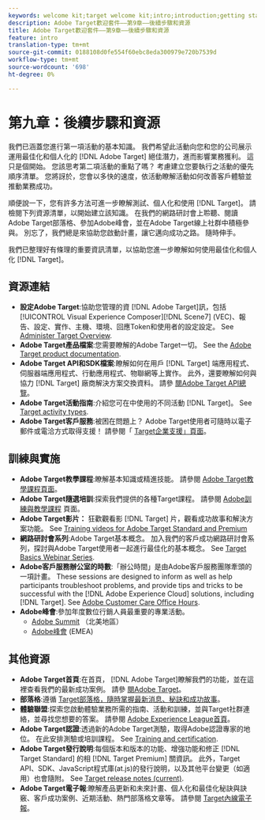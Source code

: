 ```yaml
---
keywords: welcome kit;target welcome kit;intro;introduction;getting started
description: Adobe Target歡迎套件——第9章——後續步驟和資源
title: Adobe Target歡迎套件——第9章——後續步驟和資源
feature: intro
translation-type: tm+mt
source-git-commit: 0188108d0fe554f60ebc8eda300979e720b7539d
workflow-type: tm+mt
source-wordcount: '698'
ht-degree: 0%

---
```



# 第九章：後續步驟和資源

我們已涵蓋您進行第一項活動的基本知識。 我們希望此活動向您和您的公司展示運用最佳化和個人化的 [!DNL Adobe Target] 絕佳潛力，進而影響業務獲利。 這只是個開始。 您該思考第二項活動的重點了嗎？ 考慮建立您要執行之活動的優先順序清單。 您將訝於，您會以多快的速度，依活動瞭解活動如何改善客戶體驗並推動業務成功。

順便說一下，您有許多方法可進一步瞭解測試、個人化和使用 [!DNL Target]。 請檢閱下列資源清單，以開始建立該知識。 在我們的網路研討會上聆聽、閱讀Adobe Target部落格、參加Adobe峰會，並在Adobe Target線上社群中積極參與。 別忘了，我們總是來協助您啟動計畫，讓它邁向成功之路。 隨時伸手。

我們已整理好有條理的重要資訊清單，以協助您進一步瞭解如何使用最佳化和個人化 [!DNL Target]。

## 資源連結

* **設定Adobe Target**:協助您管理的資 [!DNL Adobe Target]訊，包括 [!UICONTROL Visual Experience Composer][!DNL Scene7] (VEC)、報告、設定、實作、主機、環境、回應Token和使用者的設定設定。 See [Administer Target Overview](/help/administrating-target/administrating-target.md).
* **Adobe Target產品檔案**:您需要瞭解的Adobe Target一切。 See the [Adobe Target product documentation](https://docs.adobe.com/content/help/en/target/using/target-home.html).
* **Adobe Target API和SDK檔案**:瞭解如何在用戶 [!DNL Target] 端應用程式、伺服器端應用程式、行動應用程式、物聯網等上實作。 此外，還要瞭解如何與協力 [!DNL Target] 廠商解決方案交換資料。 請參 [閱Adobe Target API總覽](/help/api/api-overview.md)。
* **Adobe Target活動指南**:介紹您可在中使用的不同活動 [!DNL Target]。 See [Target activity types](/help/c-activities/target-activities-guide.md).
* **Adobe Target客戶服務**:被困在問題上？ Adobe Target使用者可隨時以電子郵件或電洽方式取得支援！ 請參閱「 [Target企業支援」頁面](https://helpx.adobe.com/contact/enterprise-support.ec.html#target)。

## 訓練與實施

* **Adobe Target教學課程**:瞭解基本知識或精進技能。 請參閱 [Adobe Target教學課程頁面](https://docs.adobe.com/content/help/en/target-learn/tutorials/overview.html)。
* **Adobe Target隨選培訓**:探索我們提供的各種Target課程。 請參閱 [Adobe訓練與教學課程](https://helpx.adobe.com/learning.html?promoid=KAUDK) 頁面。
* **Adobe Target影片：** 狂歡觀看影 [!DNL Target] 片，觀看成功故事和解決方案功能。 See [Training videos for Adobe Target Standard and Premium](/help/c-intro/target-standard-premium-training-videos.md)
* **網路研討會系列**:Adobe Target基本概念。 加入我們的客戶成功網路研討會系列，探討與Adobe Target使用者一起進行最佳化的基本概念。 See [Target Basics Webinar Series](/help/cmp-resources-and-contact-information.md#concept_11902FAC95C64479AABE020557A7EEE4).
* **Adobe客戶服務辦公室的時數**:「辦公時間」是由Adobe客戶服務團隊牽頭的一項計畫。 These sessions are designed to inform as well as help participants troubleshoot problems, and provide tips and tricks to be successful with the [!DNL Adobe Experience Cloud] solutions, including [!DNL Target]. See [Adobe Customer Care Office Hours](/help/cmp-resources-and-contact-information.md#concept_58EA30379D3B48C4848BA2A8C464A5B7).
* **Adobe峰會**:參加年度數位行銷人員最重要的專業活動。
   * [Adobe Summit](https://summit.adobe.com/na/) （北美地區）
   * [Adobe峰會](http://summit-emea.adobe.com/emea/) (EMEA)

## 其他資源

* **Adobe Target首頁**:在首頁， [!DNL Adobe Target]瞭解我們的功能，並在這裡查看我們的最新成功案例。 請參 [閱Adobe Target](https://www.adobe.com/tw/marketing/target.html)。
* **部落格**:遵循 [Target部落格，隨時掌握最新消息、秘訣和成功故事](https://blog.adobe.com/en/2020/07/29/adobe-target-announces-enhanced-analytics-measurement-for-ai-powered-testing-and-personalization.html#gs.di9df5)。
* **體驗聯盟**:探索您啟動體驗業務所需的指南、活動和訓練，並與Target社群連絡，並尋找您想要的答案。 請參閱 [Adobe Experience League首頁](https://experienceleague.adobe.com/#home)。
* **Adobe Target認證**:透過新的Adobe Target測驗，取得Adobe認證專家的地位。 在此安排測驗或培訓課程。 See [Training and certification](/help/c-intro/training-and-certification.md).
* **Adobe Target發行說明**:每個版本和版本的功能、增強功能和修正 [!DNL Target Standard] 的相 [!DNL Target Premium] 關資訊。 此外，Target API、SDK、JavaScript程式庫(at.js)的發行說明，以及其他平台變更（如適用）也會隨附。 See [Target release notes (current)](/help/r-release-notes/release-notes.md).
* **Adobe Target電子報**:瞭解產品更新和未來計畫、個人化和最佳化秘訣與訣竅、客戶成功案例、近期活動、熱門部落格文章等。 請參閱 [Target內線電子報](/help/r-release-notes/target-insider-newsletter.md)。

